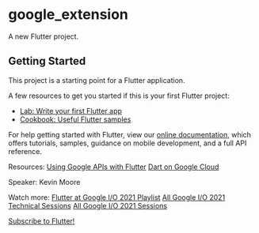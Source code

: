 # google_extension

A new Flutter project.

## Getting Started

This project is a starting point for a Flutter application.

A few resources to get you started if this is your first Flutter project:

- [Lab: Write your first Flutter app](https://flutter.dev/docs/get-started/codelab)
- [Cookbook: Useful Flutter samples](https://flutter.dev/docs/cookbook)

For help getting started with Flutter, view our
[online documentation](https://flutter.dev/docs), which offers tutorials,
samples, guidance on mobile development, and a full API reference.

Resources:
[Using Google APIs with Flutter](https://goo.gle/3t7sXfa)
[Dart on Google Cloud](https://goo.gle/3vp1cA4)

Speaker: Kevin Moore

Watch more:
[Flutter at Google I/O 2021 Playlist](https://goo.gle/io21-Flutter)
[All Google I/O 2021 Technical Sessions](https://goo.gle/io21-technicalsessions)
[All Google I/O 2021 Sessions](https://goo.gle/io21-allsessions)

[Subscribe to Flutter!](https://goo.gle/FlutterYT)
